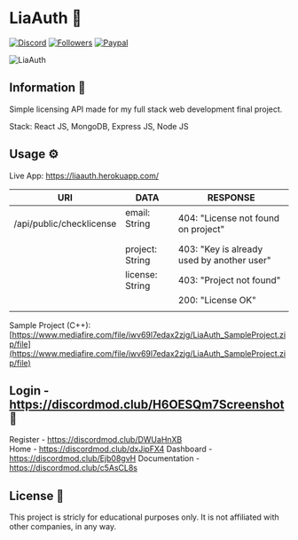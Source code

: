 # LiaAuth 🎉️

[![Discord](https://img.shields.io/badge/Author%20By-Typedef%202604-green?label=DISCORD&labelColor=black&logo=Discord&logoColor=FFFFFF&color=DE332B&style=for-the-badge)](https://discord.com/users/746865227471257702) [![Followers](https://img.shields.io/github/followers/stephenasuncionDEV?color=DE332B&labelColor=black&style=for-the-badge)](https://github.com/stephenasuncionDEV/) [![Paypal](https://img.shields.io/badge/Paypal-Thanks-orange?color=DE332B&label=Paypal&labelColor=black&style=for-the-badge)](https://paypal.me/StebXadmin?country.x=CA&locale.x=en_US)

![LiaAuth](https://cdn.upload.systems/uploads/BHKRS5AZ.png)

## Information 📜

Simple licensing API made for my full stack web development final project.

Stack: React JS, MongoDB, Express JS, Node JS

## Usage ⚙️

Live App: https://liaauth.herokuapp.com/


| URI | DATA | RESPONSE |
| - | - | - |
| /api/public/checklicense | email: String<br /><br /> | 404: "License not found on project" |
|   | project: String | 403: "Key is already used by another user" |
|   | license: String | 403: "Project not found" |
|   |   | 200: "License OK" |
|   |   |   |

Sample Project (C++): [https://www.mediafire.com/file/iwv69l7edax2zjg/LiaAuth_SampleProject.zip/file](https://www.mediafire.com/file/iwv69l7edax2zjg/LiaAuth_SampleProject.zip/file)

## Login - https://discordmod.club/H6OESQm7Screenshot 📸

Register - https://discordmod.club/DWUaHnXB <br />
Home - https://discordmod.club/dxJipFX4
Dashboard - https://discordmod.club/Ejb08gvH
Documentation - https://discordmod.club/c5AsCL8s<br />

## License 🚀️

This project is stricly for educational purposes only. It is not affiliated with other companies, in any way.
